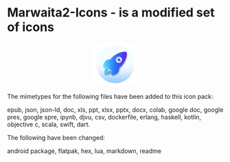 # Marwaita2-Icons - is a modified set of icons

<p align="center">
    <img height=100 width=100 src="logo.svg" alt="Marwaita2 Logo">
</p>

The mimetypes for the following files have been added to this icon pack: 

epub, json, json-ld, doc, xls, ppt, xlsx, pptx, docx, colab, google doc, google pres, google spre, ipynb, djvu, csv, dockerfile, erlang, haskell, kotlin, objective c, scala, swift, dart.

The following have been changed: 

android package, flatpak, hex, lua, markdown, readme
